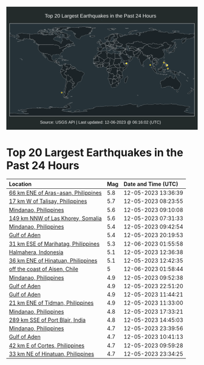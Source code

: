 ![Map](./map.png)

# Top 20 Largest Earthquakes in the Past 24 Hours

| Location | Mag | Date and Time (UTC) |
|:---|:---|:---|
| [66 km ENE of Aras-asan, Philippines](https://earthquake.usgs.gov/earthquakes/eventpage/us7000lges) | 5.8 | 12-05-2023 13:36:39 |
| [17 km W of Talisay, Philippines](https://earthquake.usgs.gov/earthquakes/eventpage/us7000lgct) | 5.7 | 12-05-2023 08:23:55 |
| [Mindanao, Philippines](https://earthquake.usgs.gov/earthquakes/eventpage/us7000lgd6) | 5.6 | 12-05-2023 09:10:08 |
| [149 km NNW of Las Khorey, Somalia](https://earthquake.usgs.gov/earthquakes/eventpage/us7000lgch) | 5.6 | 12-05-2023 07:31:33 |
| [Mindanao, Philippines](https://earthquake.usgs.gov/earthquakes/eventpage/us7000lgdg) | 5.4 | 12-05-2023 09:42:54 |
| [Gulf of Aden](https://earthquake.usgs.gov/earthquakes/eventpage/us7000lghy) | 5.4 | 12-05-2023 20:19:53 |
| [31 km ESE of Marihatag, Philippines](https://earthquake.usgs.gov/earthquakes/eventpage/us7000lgkp) | 5.3 | 12-06-2023 01:55:58 |
| [Halmahera, Indonesia](https://earthquake.usgs.gov/earthquakes/eventpage/us7000lgee) | 5.1 | 12-05-2023 12:36:38 |
| [36 km ENE of Hinatuan, Philippines](https://earthquake.usgs.gov/earthquakes/eventpage/us7000lgeh) | 5.1 | 12-05-2023 12:42:35 |
| [off the coast of Aisen, Chile](https://earthquake.usgs.gov/earthquakes/eventpage/us7000lgkn) | 5 | 12-06-2023 01:58:44 |
| [Mindanao, Philippines](https://earthquake.usgs.gov/earthquakes/eventpage/us7000lgdp) | 4.9 | 12-05-2023 09:52:38 |
| [Gulf of Aden](https://earthquake.usgs.gov/earthquakes/eventpage/us7000lgjd) | 4.9 | 12-05-2023 22:51:20 |
| [Gulf of Aden](https://earthquake.usgs.gov/earthquakes/eventpage/us7000lge9) | 4.9 | 12-05-2023 11:44:21 |
| [21 km ENE of Tidman, Philippines](https://earthquake.usgs.gov/earthquakes/eventpage/us7000lge7) | 4.9 | 12-05-2023 11:33:00 |
| [Mindanao, Philippines](https://earthquake.usgs.gov/earthquakes/eventpage/us7000lgfs) | 4.8 | 12-05-2023 17:33:21 |
| [289 km SSE of Port Blair, India](https://earthquake.usgs.gov/earthquakes/eventpage/us7000lgf0) | 4.8 | 12-05-2023 14:45:03 |
| [Mindanao, Philippines](https://earthquake.usgs.gov/earthquakes/eventpage/us7000lgjx) | 4.7 | 12-05-2023 23:39:56 |
| [Gulf of Aden](https://earthquake.usgs.gov/earthquakes/eventpage/us7000lge1) | 4.7 | 12-05-2023 10:41:13 |
| [42 km E of Cortes, Philippines](https://earthquake.usgs.gov/earthquakes/eventpage/us7000lgdv) | 4.7 | 12-05-2023 09:59:28 |
| [33 km NE of Hinatuan, Philippines](https://earthquake.usgs.gov/earthquakes/eventpage/us7000lgjv) | 4.7 | 12-05-2023 23:34:25 |
